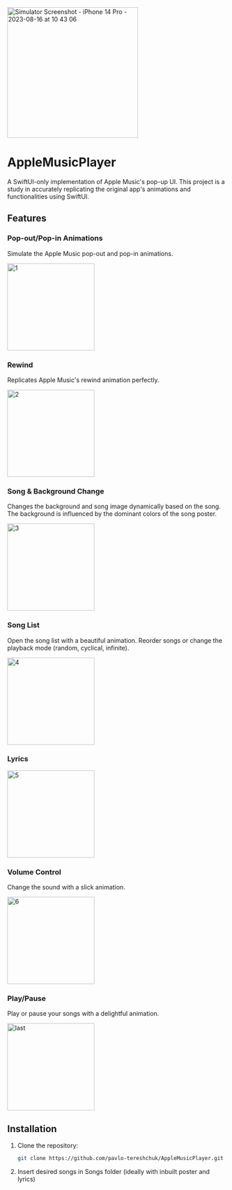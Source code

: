 <img src="https://github.com/pavlo-tereshchuk/AppleMusicPlayer/assets/16036695/2b1c284e-1bdc-4a41-ab76-762c0760ea86" alt="Simulator Screenshot - iPhone 14 Pro - 2023-08-16 at 10 43 06" width="300" />

# AppleMusicPlayer

A SwiftUI-only implementation of Apple Music's pop-up UI. This project is a study in accurately replicating the original app's animations and functionalities using SwiftUI.

## Features

### Pop-out/Pop-in Animations
Simulate the Apple Music pop-out and pop-in animations.
  
<img src= "https://github.com/pavlo-tereshchuk/AppleMusicPlayer/assets/16036695/0c92bb42-c3fd-4981-a36c-0e86d158166c" alt="1" width="200" />

### Rewind
Replicates Apple Music's rewind animation perfectly.

<img src= "https://github.com/pavlo-tereshchuk/AppleMusicPlayer/assets/16036695/4b495645-f866-430f-a037-6f0789104380" alt="2" width="200" />

### Song & Background Change
Changes the background and song image dynamically based on the song. The background is influenced by the dominant colors of the song poster.
  
<img src= "https://github.com/pavlo-tereshchuk/AppleMusicPlayer/assets/16036695/ee8571b9-be24-4ee9-b1be-7d1527312f52" alt="3" width="200" />

### Song List
Open the song list with a beautiful animation. Reorder songs or change the playback mode (random, cyclical, infinite).
  
<img src= "https://github.com/pavlo-tereshchuk/AppleMusicPlayer/assets/16036695/e29bda1e-881b-455e-b0f3-0a7e5ab61c97" alt="4" width="200" />


### Lyrics
  
<img src= "https://github.com/pavlo-tereshchuk/AppleMusicPlayer/assets/16036695/9e3808d6-7cfc-4587-9786-163c7d510c15" alt="5" width="200" />

### Volume Control
Change the sound with a slick animation.
  
<img src= "https://github.com/pavlo-tereshchuk/AppleMusicPlayer/assets/16036695/ffb7c690-34b3-460c-89ad-e938466ff934" alt="6" width="200" />

### Play/Pause
Play or pause your songs with a delightful animation.
  
<img src= "https://github.com/pavlo-tereshchuk/AppleMusicPlayer/assets/16036695/280105fa-3f47-4e63-90f8-b7f2d83e4d0f" alt="last" width="200" />

## Installation

1. Clone the repository:
   ```bash
   git clone https://github.com/pavlo-tereshchuk/AppleMusicPlayer.git
   ```
2. Insert desired songs in Songs folder (ideally with inbuilt poster and lyrics)
